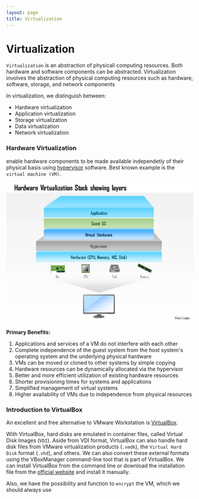 ```yaml
---
layout: page
title: Virtualization
---
```

# Virtualization
`Virtualization` is an abstraction of physicall computing resources. Both hardware and software components can be abstracted. Virtualization involves the abstraction of physical computing resources such as hardware, software, storage, and network components

In virtualization, we distinguish between:
-   Hardware virtualization
-   Application virtualization
-   Storage virtualization
-   Data virtualization
-   Network virtualization

### Hardware Virtualization
enable hardware components to be made available independetly of their physical basis using [hypervisor](https://en.wikipedia.org/wiki/Hypervisor) software. Best known example is the `virtual machine (VM)`. 

![Hardware Virtualization Stack](/assets/setting-up/hardware-virtualization-stack.png)

**Primary Benefits:**
1. Applications and services of a VM do not interfere with each other
2. Complete independence of the guest system from the host system's operating system and the underlying physical hardware
3. VMs can be moved or cloned to other systems by simple copying
4. Hardware resources can be dynamically allocated via the hypervisor
5. Better and more efficient utilization of existing hardware resources
6. Shorter provisioning times for systems and applications
7. Simplified management of virtual systems
8. Higher availability of VMs due to independence from physical resources

### Introduction to VirtualBox
An excellent and free alternative to VMware Workstation is [VirtualBox](https://www.virtualbox.org/). 

With VirtualBox, hard disks are emulated in container files, called Virtual Disk Images (`VDI`). Aside from VDI format, VirtualBox can also handle hard disk files from VMware virtualization products (`.vmdk`), the `Virtual Hard Disk` format (`.vhd`), and others. We can also convert these external formats using the VBoxManager command-line tool that is part of VirtualBox. We can install VirtualBox from the command line or download the installation file from the [official website](https://www.virtualbox.org/wiki/Downloads) and install it manually.

Also, we have the possibility and function to `encrypt` the VM, which we should always use